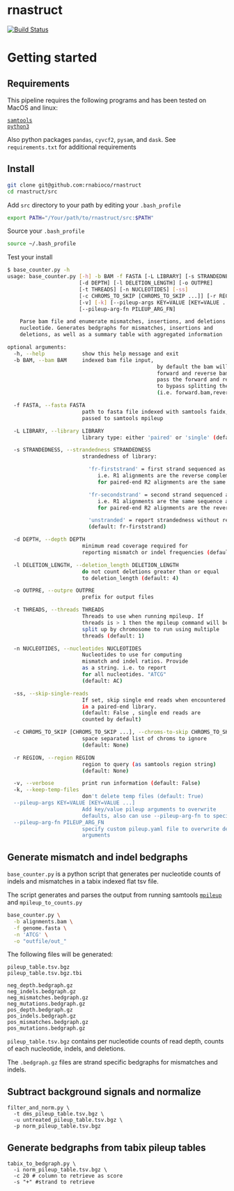 # rnastruct
[![Build Status](https://travis-ci.org/rnabioco/rnastruct.svg?branch=master)](https://travis-ci.org/rnabioco/rnastruct)

# Getting started

## Requirements
This pipeline requires the following programs and has been tested on
MacOS and linux:

[`samtools`](http://www.htslib.org/download/)  
[`python3`](https://www.python.org/downloads/)   

Also python packages `pandas`, `cyvcf2`, `pysam`, and `dask`. See
`requirements.txt` for additional requirements

## Install 

```bash
git clone git@github.com:rnabioco/rnastruct
cd rnastruct/src
```

Add `src` directory to your path by editing your `.bash_profile`
```bash
export PATH="/Your/path/to/rnastruct/src:$PATH"
```

Source your `.bash_profile` 

```bash
source ~/.bash_profile
```


Test your install

```bash
$ base_counter.py -h
usage: base_counter.py [-h] -b BAM -f FASTA [-L LIBRARY] [-s STRANDEDNESS]
                       [-d DEPTH] [-l DELETION_LENGTH] [-o OUTPRE]
                       [-t THREADS] [-n NUCLEOTIDES] [-ss]
                       [-c CHROMS_TO_SKIP [CHROMS_TO_SKIP ...]] [-r REGION]
                       [-v] [-k] [--pileup-args KEY=VALUE [KEY=VALUE ...]]
                       [--pileup-arg-fn PILEUP_ARG_FN]

    Parse bam file and enumerate mismatches, insertions, and deletions per
    nucleotide. Generates bedgraphs for mismatches, insertions and
    deletions, as well as a summary table with aggregated information

optional arguments:
  -h, --help            show this help message and exit
  -b BAM, --bam BAM     indexed bam file input,
                                                by default the bam will be split into
                                                forward and reverse bams,
                                                pass the forward and reverse bams
                                                to bypass splitting the bams
                                                (i.e. forward.bam,reverse.bam)

  -f FASTA, --fasta FASTA
                        path to fasta file indexed with samtools faidx,
                        passed to samtools mpileup

  -L LIBRARY, --library LIBRARY
                        library type: either 'paired' or 'single' (default: paired)

  -s STRANDEDNESS, --strandedness STRANDEDNESS
                        strandedness of library:

                          'fr-firststrand' = first strand sequenced as R1 (default)
                             i.e. R1 alignments are the reverse complement of RNA,
                             for paired-end R2 alignments are the same sequence as the RNA

                          'fr-secondstrand' = second strand sequenced as R1
                             i.e. R1 alignments are the same sequence as the RNA
                             for paired-end R2 alignments are the reverse complement of the RNA

                          'unstranded' = report strandedness without respect to R1 or R2
                          (default: fr-firststrand)

  -d DEPTH, --depth DEPTH
                        minimum read coverage required for
                        reporting mismatch or indel frequencies (default: 5)

  -l DELETION_LENGTH, --deletion_length DELETION_LENGTH
                        do not count deletions greater than or equal
                        to deletion_length (default: 4)

  -o OUTPRE, --outpre OUTPRE
                        prefix for output files

  -t THREADS, --threads THREADS
                        Threads to use when running mpileup. If
                        threads is > 1 then the mpileup command will be
                        split up by chromosome to run using multiple
                        threads (default: 1)

  -n NUCLEOTIDES, --nucleotides NUCLEOTIDES
                        Nucleotides to use for computing
                        mismatch and indel ratios. Provide
                        as a string. i.e. to report
                        for all nucleotides. "ATCG"
                        (default: AC)

  -ss, --skip-single-reads
                        If set, skip single end reads when encountered
                        in a paired-end library.
                        (default: False , single end reads are
                        counted by default)

  -c CHROMS_TO_SKIP [CHROMS_TO_SKIP ...], --chroms-to-skip CHROMS_TO_SKIP [CHROMS_TO_SKIP ...]
                        space separated list of chroms to ignore
                        (default: None)

  -r REGION, --region REGION
                        region to query (as samtools region string)
                        (default: None)

  -v, --verbose         print run information (default: False)
  -k, --keep-temp-files
                        don't delete temp files (default: True)
  --pileup-args KEY=VALUE [KEY=VALUE ...]
                        Add key/value pileup arguments to overwrite
                        defaults, also can use --pileup-arg-fn to specify args
  --pileup-arg-fn PILEUP_ARG_FN
                        specify custom pileup.yaml file to overwrite default
                        arguments
```

## Generate mismatch and indel bedgraphs

`base_counter.py` is a python script that generates per nucleotide counts of indels and mismatches in 
a tabix indexed flat tsv file. 

The script generates and parses the output from running samtools
[`mpileup`](http://www.htslib.org/doc/bcftools.html) and 
`mpileup_to_counts.py`

```bash
base_counter.py \
  -b alignments.bam \
  -f genome.fasta \
  -n 'ATCG' \
  -o "outfile/out_" 

```

The following files will be generated:

```
pileup_table.tsv.bgz
pileup_table.tsv.bgz.tbi

neg_depth.bedgraph.gz
neg_indels.bedgraph.gz
neg_mismatches.bedgraph.gz
neg_mutations.bedgraph.gz
pos_depth.bedgraph.gz
pos_indels.bedgraph.gz
pos_mismatches.bedgraph.gz
pos_mutations.bedgraph.gz
```

`pileup_table.tsv.bgz` contains per nucleotide counts of read depth, counts
of each nucleotide, indels, and deletions.

The `.bedgraph.gz` files are strand specific bedgraphs for mismatches and
indels. 


## Subtract background signals and normalize

```
filter_and_norm.py \
  -t dms_pileup_table.tsv.bgz \
  -u untreated_pileup_table.tsv.bgz \
  -p norm_pileup_table.tsv.bgz

```


## Generate bedgraphs from tabix pileup tables

```
tabix_to_bedgraph.py \
  -i norm_pileup_table.tsv.bgz \
  -c 20 # column to retrieve as score
  -s "+" #strand to retrieve

```

